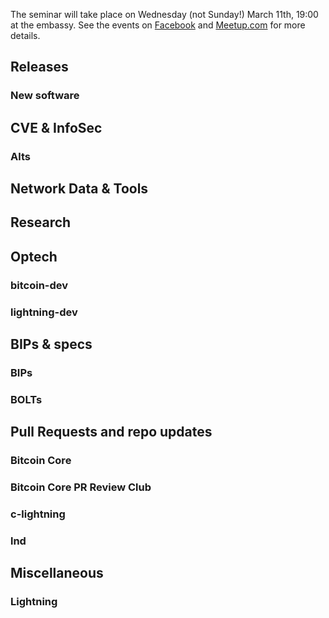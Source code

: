 The seminar will take place on Wednesday (not Sunday!) March 11th, 19:00 at the embassy.
See the events on [Facebook]()
and [Meetup.com]()
for more details.

## Releases

### New software


## CVE & InfoSec

### Alts


## Network Data & Tools


## Research


## Optech

### bitcoin-dev

### lightning-dev


## BIPs & specs

### BIPs

### BOLTs


## Pull Requests and repo updates

### Bitcoin Core

### Bitcoin Core PR Review Club

### c-lightning

### lnd


## Miscellaneous

### Lightning
